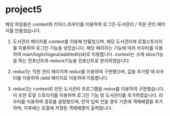 # project5

해당 파일들은 context와 리덕스,라우터를 이용하여 로그인-도서관리 / 직원 관리 페이지를 만들었습니다.

1.  도서관리 페이지를 context를 이용해 만들었으며, 해당 도서관리에 로컬스토리지를 이용하여 로그인 기능을 넣었습니다. 해당 페이지는 기능에 따라 라우터를 이용하여 main/login/logout/add/edit{id}로 이동합니다.
    context는 크게 slice기능을 하는 컨포넌트와 reduce기능을 컨포넌트로 분리하였습니다

2.   redux1는 직원 관리 페이지며 redux를 이용하여 구현했으며, 값을 추가할 때 라우터를 이용하여 /add 페이지로 이동하여 이동합니다.

3.   redux2는 context로 만든 도서관리 프로그램을 redux를 이용하여 구현했습니다. 이 또한 로컬 스토리지를 이용하여 로그인 기능 및 도서관리를 추가하였습니다.
     라우터를 이용하여 경로를 설정했으며, 만약 입력 전일 경우 기존에 객체배열을 추가하며, 이후에는 로컬에 저장된 객체배열이 출력됩니다.   
